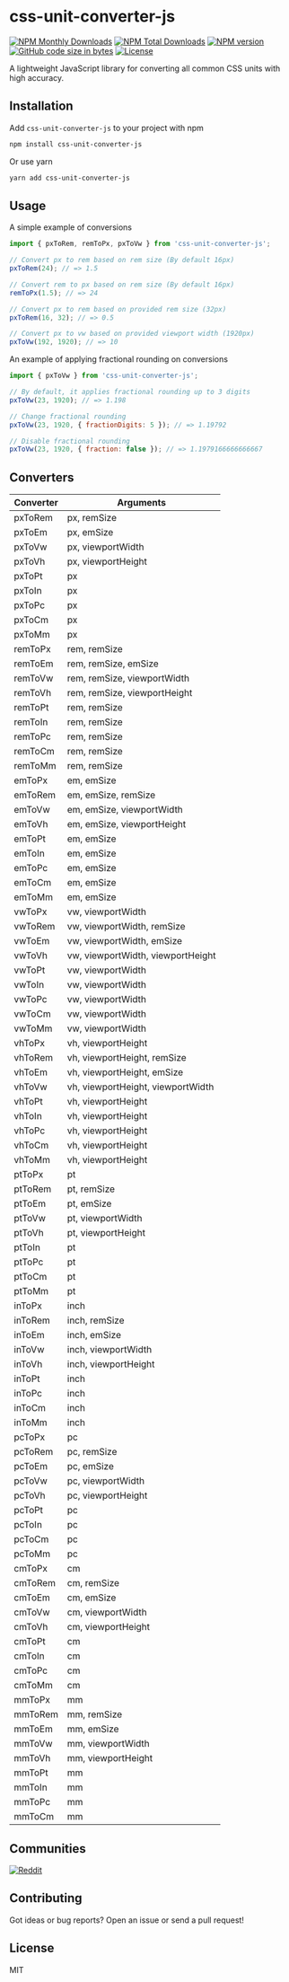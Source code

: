 # css-unit-converter-js

[![NPM Monthly Downloads](https://img.shields.io/npm/dm/css-unit-converter-js?label=montly%20downloads)](https://img.shields.io/npm/dw/css-unit-converter-js)
[![NPM Total Downloads](https://img.shields.io/npm/dt/css-unit-converter-js?label=total%20downloads)](https://img.shields.io/npm/dw/css-unit-converter-js)
[![NPM version](https://img.shields.io/npm/v/css-unit-converter-js)](https://www.npmjs.com/package/css-unit-converter-js)
[![GitHub code size in bytes](https://img.shields.io/bundlephobia/min/css-unit-converter-js?style=flat)](https://www.npmjs.com/package/css-unit-converter-js)
[![License](https://img.shields.io/badge/license-MIT-blue.svg?style=flat)](https://github.com/ArthurArakelyan/css-unit-converter-js/blob/main/LICENSE)

A lightweight JavaScript library for converting all common CSS units with high accuracy.

## Installation

Add `css-unit-converter-js` to your project with npm

```bash
npm install css-unit-converter-js
```

Or use yarn

```bash
yarn add css-unit-converter-js
```

## Usage

A simple example of conversions

```js
import { pxToRem, remToPx, pxToVw } from 'css-unit-converter-js';

// Convert px to rem based on rem size (By default 16px)
pxToRem(24); // => 1.5

// Convert rem to px based on rem size (By default 16px)
remToPx(1.5); // => 24

// Convert px to rem based on provided rem size (32px)
pxToRem(16, 32); // => 0.5

// Convert px to vw based on provided viewport width (1920px)
pxToVw(192, 1920); // => 10
```

An example of applying fractional rounding on conversions

```js
import { pxToVw } from 'css-unit-converter-js';

// By default, it applies fractional rounding up to 3 digits
pxToVw(23, 1920); // => 1.198

// Change fractional rounding
pxToVw(23, 1920, { fractionDigits: 5 }); // => 1.19792

// Disable fractional rounding
pxToVw(23, 1920, { fraction: false }); // => 1.1979166666666667
```

## Converters

| Converter | Arguments                         |
|-----------|-----------------------------------|
| pxToRem   | px, remSize                       |
| pxToEm    | px, emSize                        |
| pxToVw    | px, viewportWidth                 |
| pxToVh    | px, viewportHeight                |
| pxToPt    | px                                |
| pxToIn    | px                                |
| pxToPc    | px                                |
| pxToCm    | px                                |
| pxToMm    | px                                |
| remToPx   | rem, remSize                      |
| remToEm   | rem, remSize, emSize              |
| remToVw   | rem, remSize, viewportWidth       |
| remToVh   | rem, remSize, viewportHeight      |
| remToPt   | rem, remSize                      |
| remToIn   | rem, remSize                      |
| remToPc   | rem, remSize                      |
| remToCm   | rem, remSize                      |
| remToMm   | rem, remSize                      |
| emToPx    | em, emSize                        |
| emToRem   | em, emSize, remSize               |
| emToVw    | em, emSize, viewportWidth         |
| emToVh    | em, emSize, viewportHeight        |
| emToPt    | em, emSize                        |
| emToIn    | em, emSize                        |
| emToPc    | em, emSize                        |
| emToCm    | em, emSize                        |
| emToMm    | em, emSize                        |
| vwToPx    | vw, viewportWidth                 |
| vwToRem   | vw, viewportWidth, remSize        |
| vwToEm    | vw, viewportWidth, emSize         |
| vwToVh    | vw, viewportWidth, viewportHeight |
| vwToPt    | vw, viewportWidth                 |
| vwToIn    | vw, viewportWidth                 |
| vwToPc    | vw, viewportWidth                 |
| vwToCm    | vw, viewportWidth                 |
| vwToMm    | vw, viewportWidth                 |
| vhToPx    | vh, viewportHeight                |
| vhToRem   | vh, viewportHeight, remSize       |
| vhToEm    | vh, viewportHeight, emSize        |
| vhToVw    | vh, viewportHeight, viewportWidth |
| vhToPt    | vh, viewportHeight                |
| vhToIn    | vh, viewportHeight                |
| vhToPc    | vh, viewportHeight                |
| vhToCm    | vh, viewportHeight                |
| vhToMm    | vh, viewportHeight                |
| ptToPx    | pt                                |
| ptToRem   | pt, remSize                       |
| ptToEm    | pt, emSize                        |
| ptToVw    | pt, viewportWidth                 |
| ptToVh    | pt, viewportHeight                |
| ptToIn    | pt                                |
| ptToPc    | pt                                |
| ptToCm    | pt                                |
| ptToMm    | pt                                |
| inToPx    | inch                              |
| inToRem   | inch, remSize                     |
| inToEm    | inch, emSize                      |
| inToVw    | inch, viewportWidth               |
| inToVh    | inch, viewportHeight              |
| inToPt    | inch                              |
| inToPc    | inch                              |
| inToCm    | inch                              |
| inToMm    | inch                              |
| pcToPx    | pc                                |
| pcToRem   | pc, remSize                       |
| pcToEm    | pc, emSize                        |
| pcToVw    | pc, viewportWidth                 |
| pcToVh    | pc, viewportHeight                |
| pcToPt    | pc                                |
| pcToIn    | pc                                |
| pcToCm    | pc                                |
| pcToMm    | pc                                |
| cmToPx    | cm                                |
| cmToRem   | cm, remSize                       |
| cmToEm    | cm, emSize                        |
| cmToVw    | cm, viewportWidth                 |
| cmToVh    | cm, viewportHeight                |
| cmToPt    | cm                                |
| cmToIn    | cm                                |
| cmToPc    | cm                                |
| cmToMm    | cm                                |
| mmToPx    | mm                                |
| mmToRem   | mm, remSize                       |
| mmToEm    | mm, emSize                        |
| mmToVw    | mm, viewportWidth                 |
| mmToVh    | mm, viewportHeight                |
| mmToPt    | mm                                |
| mmToIn    | mm                                |
| mmToPc    | mm                                |
| mmToCm    | mm                                |

## Communities

[![Reddit](https://img.shields.io/badge/Reddit-FF4500?style=for-the-badge&logo=reddit&logoColor=white)](https://www.reddit.com/r/cssunitconverter/)

## Contributing

Got ideas or bug reports? Open an issue or send a pull request!

## License

MIT
